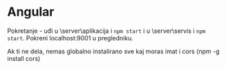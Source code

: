# Angular

Pokretanje - uđi u \server\aplikacija i `npm start` i u \server\servis i `npm start`. Pokreni localhost:9001 u pregledniku.

Ak ti ne dela, nemas globalno instalirano sve kaj moras imat i cors (npm -g install cors)
